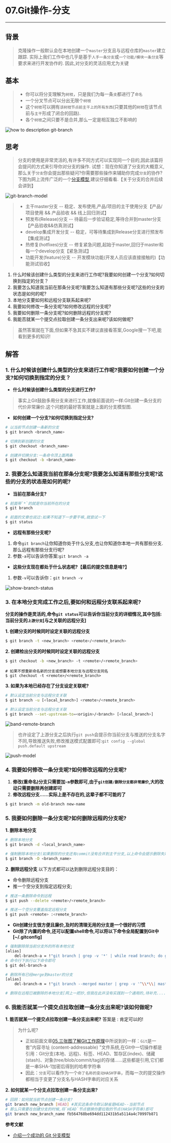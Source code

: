 # 07.Git操作-分支
---

## 背景
> 克隆操作一般默认会在本地创建一个`master`分支且与远程仓库的`master`建立跟踪.
> 实际上我们工作中也几乎是基于`人手一条分支`或`一个功能/模块一条分支`等要求来进行开发协作的.
> 因此,对分支的灵活应用尤为关键

## 基本
> - 你可以将分支理解为`树枝`，只是我们为每一条`支`都进行了`命名`
> - 一个分叉节点可以分出无限个`树枝`
> - 这个`树枝`可以拥有`该树枝节点前主干上的所有东西`(只要其他的`树枝`在该节点前与`主干`形成了闭合的回路).
> - 各个`树枝`之间只要不是合并,那么一定是相互独立不影响的

![how to description git-branch](/images/article/git/branch-tree.jpg)

## 思考
> 分支的使用是非常灵活的,有许多不同方式可以实现同一个目的,因此该篇将会提问的方式来引导你对分支的操作.
> 试想：现在你知道了分支的大概意义,那么关于`分支`你会提出那些疑问?你需要那些操作来辅助你完成`分支`的协作?
> 下图为网上流传广泛的一个[分支模型](https://www.oschina.net/translate/a-successful-git-branching-model?lang=chs),建议仔细看看.【关于分支的合并后续会讲到】

![git-branch-model](/images/article/git/git-branch-model.png)

> - 主干master分支  -- 稳定、发布使用,产品/项目的主干使用分支【产品/项目使用 && 产品验收 && 线上回归测试】
> - 预发布(Release)分支 -- 待最后一步验证稳定,等待合并到master分支【产品验收&&仿真测试】
> - develop集成开发分支 -- 稳定，可等待集成到Release分支进行预发布【集成测试】
> - 热修复(hotfixes)分支 -- 修复紧急问题,起始于master,回归于master和每一个develop分支【紧急测试】
> - 功能开发(feature)分支 -- 开发模块功能(开发人员应该直接接触的)【功能测试验收】

1. 什么时候该创建什么类型的分支来进行工作呢?我要如何创建一个分支?如何切换到指定的分支？
2. 我要怎么知道我当前在那条分支呢?我要怎么知道有那些分支呢?这些的分支的状态是如何的呢?
3. 本地分支要如何和远程分支联系起来呢?
4. 我要如何修改一条分支呢?如何修改远程的分支呢?
5. 我要如何删除一条分支呢?如何删除远程的分支呢?
6. 我能否就某一个提交点拉取创建一条分支出来呢?该如何做呢?

> 虽然答案就在下面,但如果不急其实不建议直接看答案,Google搜一下吧,能看到更多的知识!

## 解答
### 1. 什么时候该创建什么类型的分支来进行工作呢?我要如何创建一个分支?如何切换到指定的分支？
- **什么时候该创建什么类型的分支进行工作?**
> 事实上Git鼓励多用分支来进行工作,就像前面说的一样:Git创建一条分支的代价非常廉价.这个问题的最好答案就是上面的分支模型图.

- **如何创建一个分支?如何切换到指定分支?**

```sh
# 以当前节点创建一条新的分支
$ git branch <branch_name>

# 切换到新创建的分支
$ git checkout <branch_name>
```
```sh
# 创建并切换分支:一条命令顶上面两条
$ git checkout -b <branch_name>
```
### 2. 我要怎么知道我当前在那条分支呢?我要怎么知道有那些分支呢?这些的分支的状态是如何的呢?
- **当前在那条分支?**
```sh
# 前面带`*`的就是你当前所在的分支
$ git branch
```
```sh
# 前面的文章也说过:如果不知道下一步要干嘛,就尝试一下
$ git status
```
- **远程有那些分支呢?**
1. 命令`git branch`让你知道你处于什么分支,也让你知道你本地一共有那些分支.那么远程有那些分支行呢?
2. 参数`-a`可以告诉你答案:`git branch -a`

- **这些分支现在都处于什么状态呢?【最后的提交信息是啥?】**
1. 参数`-v`可以告诉你：`git branch -v`

![show-branch-status](/images/article/git/show-branch-status.png)

### 3. 在本地分支完成工作之后,要如何和远程分支联系起来呢?
**分支的操作是灵活的,命令`git status`可以告诉你当前分支的详细情况,其中包括:当前分支的`上游分支`[与之关联的远程分支]**

**1. 创建分支的时候同时设定关联的远程分支**
```sh
$ git branch -t <new_branch> <remote>/<remote_branch> 
```
**2. 创建检出分支的时候同时设定关联的远程分支**
```sh
$ git checkout -b <new_branch> -t <remote>/<remote_branch> 
```
```
# 如果不想重新命名新的分支或想要本地分支与远程分支同名
$ git checkout -t <remote>/<remote_branch> 
```
**3. 如果为本地已经存在了分支设定关联呢?**
```sh 
# 默认设定当前分支与远程分支关联
$ git branch -u [<local_branch>] <remote>/<remote_branch>
```
```sh
# 默认设定当前分支与远程分支关联
$ git branch --set-upstream-to=<origin>/<branch> [<local_branch>]
```

![band-remote-branch](/images/article/git/band-remote-branch.png)
> 也许设定了上游分支之后执行`git push`会提示你当前分支与推送的分支名字不同,导致推送失败,修改推送模式配置即可:`git config --global push.default upstream`

![push-model](/images/article/git/push-model-config.png)

### 4. 我要如何修改一条分支呢?如何修改远程的分支呢?
1. **修改(重命名)分支只需要加`-m`参数即可,由于`git创建/删除分支都非常廉价`,大的改动只需要删除再创建即可**
2. **修改远程分支......实际上是不存在的,这辈子都不可能的了**
```sh
$ git branch -m old-branch new-name
```

### 5. 我要如何删除一条分支呢?如何删除远程的分支呢?
**1. 删除本地分支**
```sh 
# 删除本地分支
$ git branch -d <local_branch_name>
```
```sh 
# 强制删除本地分支(如果删除的分支还有commit没有合并到主干分支,以上命令会提示删除失败)
$ git branch -D <branch_name>
```
**2. 删除远程分支**
以下方式都可以达到删除远程分支目的：
- 命令删除远程分支
- 推一个空分支到指定远程分支;

```sh 
# 推送一条删除命令到远程
$ git push --delete <remote>/<remote_branch>
```
```sh 
# 推送一个空分支覆盖指定远程分支
$ git push <remote> :<remote_branch>
```

- **Git创建分支很方便且廉价,及时的清理无用的分支是一个很好的习惯**
- **Git除了内置的命令,还可以配置shell命令,可以将以下命令全局配置到Git中[~/.gitconfig]**
```sh
# 强制删除除当前分支外的所有本地分支
[alias]
	del-branch-a = !"git branch | grep -v '*' | while read branch; do git branch -d $branch ; done"
# 命令行下执行以下命令即可
$ git del-branch-a
```
```sh
# 删除所有已经merge到master的分支
[alias]
    del-branch-m = !"git branch --merged master | grep -v '^\\*\\| master' | xargs -n 1 git branch -d $branch"
```
```sh 
# 删除在远程已被删除的本地分支[网上一把抄,但我在此并没有实践到一个通用的,待补充......]
```

### 6. 我能否就某一个提交点拉取创建一条分支出来呢?该如何做呢?
**1. 能否就某一个提交点拉取创建一条分支出来呢?**
答案是 : 肯定可以的!
>为什么呢?
> - 正如前面文章[05.三张图了解Git工作原理](https://minsonlee.github.io/2018/04/05.git-theory)中所说到的一样：`Git`是一套"内容寻址 (content-addressable) "文件系统,在Git中一切操作都是引用：Git分支(本地、远程)、标签、HEAD、暂存区(index)、储藏(stash)、对象(tree/blob/commit/tag)的存储……这些都是引用,它们都是一串SHA-1加密后得到的哈希字符串
> - 因此：`分支`可以看作为一个`命了名称的变动HASH字串`，而每一次的提交操作都相当于变更了分支名与HASH字串的对应关系

**2. 如何就某一个分支点拉取创建一条分支出来?**
```sh
# 回顾：如何就当前节点创建一条分支?
git branch new_branch [HEAD] #其实这条命令默认缺省是HEAD--当前节点
# 那么只需要在创建分支的时候,将`HEAD`节点替换你要拉取的节点(HASH字符串)即可
git branch new_branch_name fb564768be694dd112431b5a5114a4c70997b871
```

**参考文献**
- [介绍一个成功的 Git 分支模型](https://www.oschina.net/translate/a-successful-git-branching-model?lang=chs)